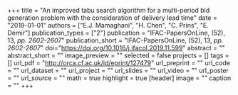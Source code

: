 +++
title = "An improved tabu search algorithm for a multi-period bid generation problem with the consideration of delivery lead time"
date = "2019-01-01"
authors = ["E.J. Mamaghani", "H. Chen", "C. Prins", "E. Demir"]
publication_types = ["2"]
publication = "IFAC-PapersOnLine, (52), 13, _pp. 2602-2607_"
publication_short = "IFAC-PapersOnLine, (52), 13, _pp. 2602-2607_"
doi="https://doi.org/10.1016/j.ifacol.2019.11.599"
abstract = ""
abstract_short = ""
image_preview = ""
selected = false
projects = []
tags = []
url_pdf = "http://orca.cf.ac.uk/id/eprint/127479"
url_preprint = ""
url_code = ""
url_dataset = ""
url_project = ""
url_slides = ""
url_video = ""
url_poster = ""
url_source = ""
math = true
highlight = true
[header]
image = ""
caption = ""
+++
